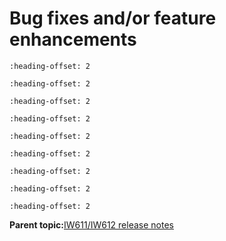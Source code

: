 # Bug fixes and/or feature enhancements


```{include} ../topics/firmware_version_18992p719.md
:heading-offset: 2
```

```{include} ../topics/firmware_version_18992p719_to_18992p499.md
:heading-offset: 2
```

```{include} ../topics/firmware_version_18992p499_to_18992p155.md
:heading-offset: 2
```

```{include} ../topics/firmware_version_18992p155_to_18992p6630.md
:heading-offset: 2
```

```{include} ../topics/firmware_version_18992p6630_to_18993p104.md
:heading-offset: 2
```

```{include} ../topics/firmware_version_18_99_3_p10_5_to_18_99_3_p17_9.md
:heading-offset: 2
```

```{include} ../topics/firmware_version_18_99_3_p17_9_to_18_99_3_p21_154.md
:heading-offset: 2
```

```{include} ../topics/firmware_version_18_99_3_p21_154_to_18_99_3_p23_16.md
:heading-offset: 2
```
```{include} ../topics/firmware_version_18_99_3_p23_16_to_18_99_3_p25_11.md
:heading-offset: 2
```

**Parent topic:**[IW611/IW612 release notes](../topics/iw611-iw612-release-notes.md)

